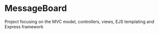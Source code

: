 # MessageBoard

Project focusing on the MVC model, controllers, views, EJS templating and Express framework
